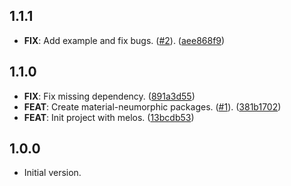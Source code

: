## 1.1.1

 - **FIX**: Add example and fix bugs. ([#2](https://github.com/gsmlg-dev/material-neumorphic/issues/2)). ([aee868f9](https://github.com/gsmlg-dev/material-neumorphic/commit/aee868f9c060db20e0fe03cd60574cf5dc523bb1))

## 1.1.0

 - **FIX**: Fix missing dependency. ([891a3d55](https://github.com/gsmlg-dev/material-neumorphic/commit/891a3d55df43597ba0f8b6b6cc383025c685065a))
 - **FEAT**: Create material-neumorphic packages. ([#1](https://github.com/gsmlg-dev/material-neumorphic/issues/1)). ([381b1702](https://github.com/gsmlg-dev/material-neumorphic/commit/381b17028aebdda43c47a3d381d7b3cf2559ed09))
 - **FEAT**: Init project with melos. ([13bcdb53](https://github.com/gsmlg-dev/material-neumorphic/commit/13bcdb531815f4a315d9dfcc832321053bdc98e9))

## 1.0.0

- Initial version.
